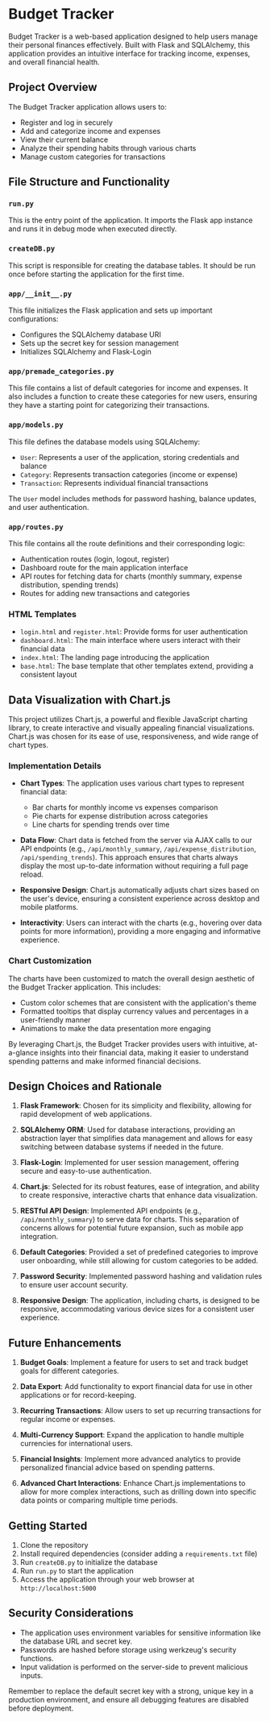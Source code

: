 


# Budget Tracker

Budget Tracker is a web-based application designed to help users manage their personal finances effectively. Built with Flask and SQLAlchemy, this application provides an intuitive interface for tracking income, expenses, and overall financial health.

## Project Overview

The Budget Tracker application allows users to:

- Register and log in securely
- Add and categorize income and expenses
- View their current balance
- Analyze their spending habits through various charts
- Manage custom categories for transactions

## File Structure and Functionality

### `run.py`
This is the entry point of the application. It imports the Flask app instance and runs it in debug mode when executed directly.

### `createDB.py`
This script is responsible for creating the database tables. It should be run once before starting the application for the first time.

### `app/__init__.py`
This file initializes the Flask application and sets up important configurations:
- Configures the SQLAlchemy database URI
- Sets up the secret key for session management
- Initializes SQLAlchemy and Flask-Login

### `app/premade_categories.py`
This file contains a list of default categories for income and expenses. It also includes a function to create these categories for new users, ensuring they have a starting point for categorizing their transactions.

### `app/models.py`
This file defines the database models using SQLAlchemy:
- `User`: Represents a user of the application, storing credentials and balance
- `Category`: Represents transaction categories (income or expense)
- `Transaction`: Represents individual financial transactions

The `User` model includes methods for password hashing, balance updates, and user authentication.

### `app/routes.py`
This file contains all the route definitions and their corresponding logic:
- Authentication routes (login, logout, register)
- Dashboard route for the main application interface
- API routes for fetching data for charts (monthly summary, expense distribution, spending trends)
- Routes for adding new transactions and categories

### HTML Templates
- `login.html` and `register.html`: Provide forms for user authentication
- `dashboard.html`: The main interface where users interact with their financial data
- `index.html`: The landing page introducing the application
- `base.html`: The base template that other templates extend, providing a consistent layout

## Data Visualization with Chart.js

This project utilizes Chart.js, a powerful and flexible JavaScript charting library, to create interactive and visually appealing financial visualizations. Chart.js was chosen for its ease of use, responsiveness, and wide range of chart types.

### Implementation Details

- **Chart Types**: The application uses various chart types to represent financial data:
  - Bar charts for monthly income vs expenses comparison
  - Pie charts for expense distribution across categories
  - Line charts for spending trends over time

- **Data Flow**: Chart data is fetched from the server via AJAX calls to our API endpoints (e.g., `/api/monthly_summary`, `/api/expense_distribution`, `/api/spending_trends`). This approach ensures that charts always display the most up-to-date information without requiring a full page reload.

- **Responsive Design**: Chart.js automatically adjusts chart sizes based on the user's device, ensuring a consistent experience across desktop and mobile platforms.

- **Interactivity**: Users can interact with the charts (e.g., hovering over data points for more information), providing a more engaging and informative experience.

### Chart Customization

The charts have been customized to match the overall design aesthetic of the Budget Tracker application. This includes:

- Custom color schemes that are consistent with the application's theme
- Formatted tooltips that display currency values and percentages in a user-friendly manner
- Animations to make the data presentation more engaging

By leveraging Chart.js, the Budget Tracker provides users with intuitive, at-a-glance insights into their financial data, making it easier to understand spending patterns and make informed financial decisions.

## Design Choices and Rationale

1. **Flask Framework**: Chosen for its simplicity and flexibility, allowing for rapid development of web applications.

2. **SQLAlchemy ORM**: Used for database interactions, providing an abstraction layer that simplifies data management and allows for easy switching between database systems if needed in the future.

3. **Flask-Login**: Implemented for user session management, offering secure and easy-to-use authentication.

4. **Chart.js**: Selected for its robust features, ease of integration, and ability to create responsive, interactive charts that enhance data visualization.

5. **RESTful API Design**: Implemented API endpoints (e.g., `/api/monthly_summary`) to serve data for charts. This separation of concerns allows for potential future expansion, such as mobile app integration.

6. **Default Categories**: Provided a set of predefined categories to improve user onboarding, while still allowing for custom categories to be added.

7. **Password Security**: Implemented password hashing and validation rules to ensure user account security.

8. **Responsive Design**: The application, including charts, is designed to be responsive, accommodating various device sizes for a consistent user experience.

## Future Enhancements

1. **Budget Goals**: Implement a feature for users to set and track budget goals for different categories.

2. **Data Export**: Add functionality to export financial data for use in other applications or for record-keeping.

3. **Recurring Transactions**: Allow users to set up recurring transactions for regular income or expenses.

4. **Multi-Currency Support**: Expand the application to handle multiple currencies for international users.

5. **Financial Insights**: Implement more advanced analytics to provide personalized financial advice based on spending patterns.

6. **Advanced Chart Interactions**: Enhance Chart.js implementations to allow for more complex interactions, such as drilling down into specific data points or comparing multiple time periods.

## Getting Started

1. Clone the repository
2. Install required dependencies (consider adding a `requirements.txt` file)
3. Run `createDB.py` to initialize the database
4. Run `run.py` to start the application
5. Access the application through your web browser at `http://localhost:5000`

## Security Considerations

- The application uses environment variables for sensitive information like the database URL and secret key.
- Passwords are hashed before storage using werkzeug's security functions.
- Input validation is performed on the server-side to prevent malicious inputs.

Remember to replace the default secret key with a strong, unique key in a production environment, and ensure all debugging features are disabled before deployment.